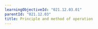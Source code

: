 ```yaml
---
learningObjectiveId: "021.12.03.01"
parentId: "021.12.03"
title: Principle and method of operation
---
```


